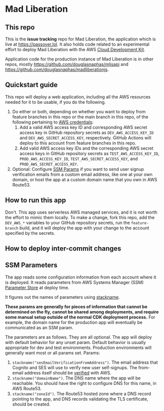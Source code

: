 # Mad Liberation

## This repo

This is the **issue tracking** repo for Mad Liberation, the application which is live at https://passover.lol. It also holds code related to an experimental effort to deploy Mad Liberation with the AWS [Cloud Development Kit](https://aws.amazon.com/cdk/).

Application code for the production instance of Mad Liberation is in other repos, mostly https://github.com/douglasnaphas/mljsapi and https://github.com/douglasnaphas/madliberationjs.

## Quickstart guide
This repo will deploy a web application, including all the AWS resources needed for it to be usable, if you do the following.

1. Do either or both, depending on whether you want to deploy from feature branches in this repo or the main branch in this repo, of the following pertaining to [AWS credentials](https://docs.aws.amazon.com/general/latest/gr/aws-sec-cred-types.html):
    1. Add a valid AWS access key ID and corresponding AWS secret access key in GitHub repository secrets as `DEV_AWS_ACCESS_KEY_ID` and `DEV_AWS_SECRET_ACCESS_KEY`, respectively. GitHub Actions will deploy to this account from feature branches in this repo.
    1. Add valid AWS access key IDs and the corresponding AWS secret access keys in GitHub repository secrets as `TEST_AWS_ACCESS_KEY_ID`, `PROD_AWS_ACCESS_KEY_ID`, `TEST_AWS_SECRET_ACCESS_KEY`, and `PROD_AWS_SECRET_ACCESS_KEY`.
1. Optional: Configure [SSM Params](#ssm-parameters) if you want to send user signup verification emails from a custom email address, like one at your own domain, or host the app at a custom domain name that you own in AWS Route53.

## How to run this app

Don't. This app uses serverless AWS managed services, and it is not worth the effort to mimic them locally. To make a change, fork this repo, add the `DEV_AWS_*` variables to your GitHub repository secrets, run the `feature-branch` build, and it will deploy the app with your change to the account specified by the secrets.

## How to deploy inter-commit changes

## SSM Parameters

The app reads some configuration information from each account where it is deployed. It reads parameters from AWS Systems Manager (SSM) [Parameter Store](https://docs.aws.amazon.com/systems-manager/latest/userguide/systems-manager-parameter-store.html) at deploy time.

It figures out the names of parameters using [stackname](https://www.npmjs.com/package/@cdk-turnkey/stackname).

**These params are generally for pieces of information that cannot be determined on the fly, cannot be shared among deployments, and require some manual setup outside of the normal CDK deployment process.** For example, the domain name for the production app will eventually be communicated as an SSM param.

The parameters are as follows. They are all optional. The app will deploy with default behavior for any unset param. Default behavior is usually appropriate for dev and test environments. Production environments will generally want most or all params set. Params:

1. `stackname("sesEmailVerificationFromAddress")`. The email address that Cognito and SES will use to verify new user self-signups. The from-email address itself should be [verified](https://docs.aws.amazon.com/ses/latest/DeveloperGuide/verify-email-addresses.html) with AWS.
2. `stackname("domainName")`. The DNS name where the app will be reachable. You should have the right to configure DNS for this name, in AWS Route53.
3. `stackname("zoneId")`. The Route53 hosted zone where a DNS record pointing to the app, and DNS records validating the TLS certificate, should be created.
